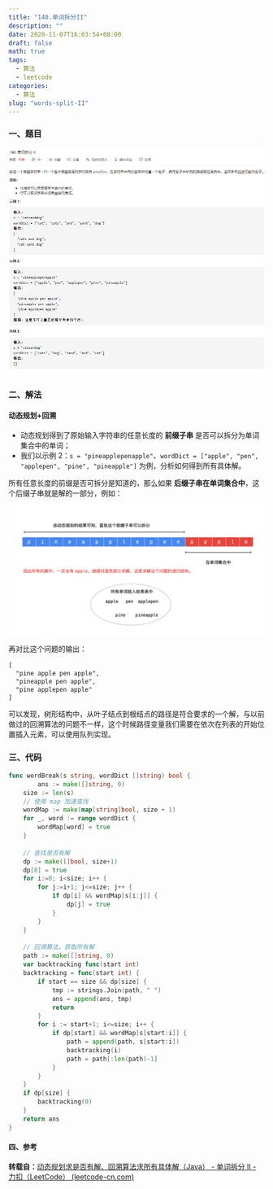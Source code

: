 ```yaml
---
title: "140.单词拆分II"
description: ""
date: 2020-11-07T16:03:54+08:00
draft: false
math: true
tags: 
  - 算法
  - leetcode
categories: 
  - 算法
slug: "words-split-II"
---
```




### 一、题目

![题目](question.PNG)

### 二、解法

#### 动态规划+回溯

- 动态规划得到了原始输入字符串的任意长度的 **前缀子串** 是否可以拆分为单词集合中的单词；
- 我们以示例 2：`s = "pineapplepenapple"`、`wordDict = ["apple", "pen", "applepen", "pine", "pineapple"]` 为例，分析如何得到所有具体解。

所有任意长度的前缀是否可拆分是知道的，那么如果 **后缀子串在单词集合中**，这个后缀子串就是解的一部分，例如：

![示例](example.png)



再对比这个问题的输出：

```
[
  "pine apple pen apple",
  "pineapple pen apple",
  "pine applepen apple"
]
```


可以发现，树形结构中，从叶子结点到根结点的路径是符合要求的一个解，与以前做过的回溯算法的问题不一样，这个时候路径变量我们需要在依次在列表的开始位置插入元素，可以使用队列实现。

### 三、代码

```go
func wordBreak(s string, wordDict []string) bool {
		ans := make([]string, 0)
	size := len(s)
	// 使用 map 加速查找
	wordMap := make(map[string]bool, size + 1)
	for _, word := range wordDict {
		wordMap[word] = true
	}

	// 查找是否有解
	dp := make([]bool, size+1)
	dp[0] = true
	for i:=0; i<size; i++ {
		for j:=i+1; j<=size; j++ {
			if dp[i] && wordMap[s[i:j]] {
				dp[j] = true
			}
		}
	}

	// 回溯算法，获取所有解
	path := make([]string, 0)
	var backtracking func(start int)
	backtracking = func(start int) {
		if start == size && dp[size] {
			tmp := strings.Join(path, " ")
			ans = append(ans, tmp)
			return
		}
		for i := start+1; i<=size; i++ {
			if dp[start] && wordMap[s[start:i]] {
				path = append(path, s[start:i])
				backtracking(i)
				path = path[:len(path)-1]
			}
		}
	}
	if dp[size] {
		backtracking(0)
	}
	return ans
}
```



#### 四、参考

**转载自：**[动态规划求是否有解、回溯算法求所有具体解（Java） - 单词拆分 II - 力扣（LeetCode） (leetcode-cn.com)](https://leetcode-cn.com/problems/word-break-ii/solution/dong-tai-gui-hua-hui-su-qiu-jie-ju-ti-zhi-python-d/)

